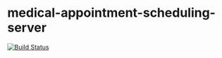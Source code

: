 # medical-appointment-scheduling-server

[![Build Status](https://travis-ci.org/sebastianhaas/medical-appointment-scheduling-server.svg?branch=master)](https://travis-ci.org/sebastianhaas/medical-appointment-scheduling-server)
